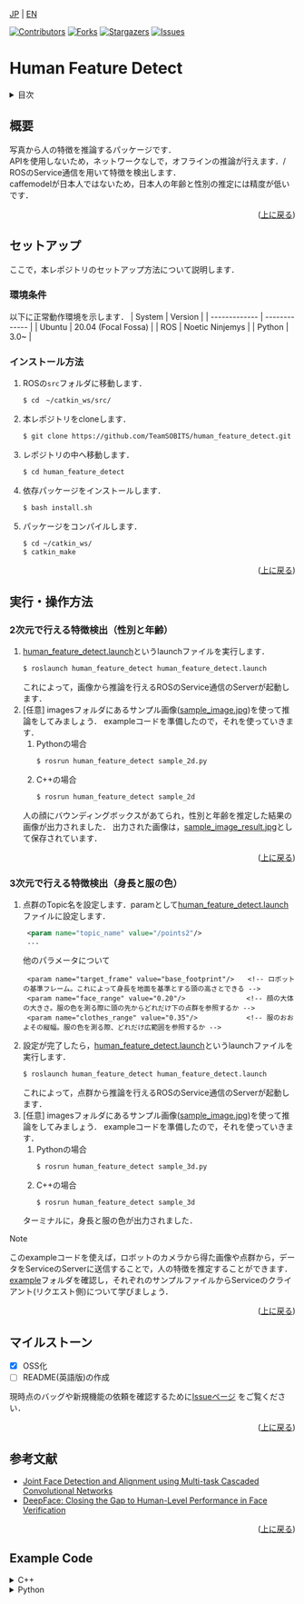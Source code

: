 <a name="readme-top"></a>

[JP](README.md) | [EN](README_en.md)

[![Contributors][contributors-shield]][contributors-url]
[![Forks][forks-shield]][forks-url]
[![Stargazers][stars-shield]][stars-url]
[![Issues][issues-shield]][issues-url]
<!-- [![MIT License][license-shield]][license-url] -->

# Human Feature Detect

<!-- 目次 -->
<details>
  <summary>目次</summary>
  <ol>
    <li>
      <a href="#概要">概要</a>
    </li>
    <li>
      <a href="#環境構築">環境構築</a>
      <ul>
        <li><a href="#環境条件">環境条件</a></li>
        <li><a href="#インストール方法">インストール方法</a></li>
      </ul>
    </li>
    <li><a href="#実行・操作方法">実行・操作方法</a></li>
    <li><a href="#マイルストーン">マイルストーン</a></li>
    <!-- <li><a href="#変更履歴">変更履歴</a></li> -->
    <!-- <li><a href="#contributing">Contributing</a></li> -->
    <!-- <li><a href="#license">License</a></li> -->
    <li><a href="#参考文献">参考文献</a></li>
  </ol>
</details>



<!-- レポジトリの概要 -->
## 概要

<!-- [![Product Name Screen Shot][product-screenshot]](https://example.com) -->

写真から人の特徴を推論するパッケージです．\
APIを使用しないため，ネットワークなしで，オフラインの推論が行えます．/
ROSのService通信を用いて特徴を検出します．\
caffemodelが日本人ではないため，日本人の年齢と性別の推定には精度が低いです．

<p align="right">(<a href="#readme-top">上に戻る</a>)</p>



<!-- セットアップ -->
## セットアップ
ここで，本レポジトリのセットアップ方法について説明します．

### 環境条件

以下に正常動作環境を示します．
| System  | Version |
| ------------- | ------------- |
| Ubuntu | 20.04 (Focal Fossa) |
| ROS | Noetic Ninjemys |
| Python | 3.0~ |

### インストール方法

1. ROSの`src`フォルダに移動します．
   ```sh
   $ cd　~/catkin_ws/src/
   ```
2. 本レポジトリをcloneします．
   ```sh
   $ git clone https://github.com/TeamSOBITS/human_feature_detect.git
   ```
3. レポジトリの中へ移動します．
   ```sh
   $ cd human_feature_detect
   ```
4. 依存パッケージをインストールします．
   ```sh
   $ bash install.sh
   ```
5. パッケージをコンパイルします．
   ```sh
   $ cd ~/catkin_ws/
   $ catkin_make
   ```

<p align="right">(<a href="#readme-top">上に戻る</a>)</p>



<!-- 実行・操作方法 -->
## 実行・操作方法
### 2次元で行える特徴検出（性別と年齢）
<!-- デモの実行方法やスクリーンショットがあるとわかりやすくなるでしょう -->
1. [human_feature_detect.launch](/launch/human_feature_detect.launch)というlaunchファイルを実行します．
    ```sh
    $ roslaunch human_feature_detect human_feature_detect.launch
    ```
    これによって，画像から推論を行えるROSのService通信のServerが起動します．
2. [任意] imagesフォルダにあるサンプル画像([sample_image.jpg](/images/sample_image.jpg))を使って推論をしてみましょう．
    exampleコードを準備したので，それを使っていきます．
   1. Pythonの場合
        ```sh
        $ rosrun human_feature_detect sample_2d.py
        ```
   2. C++の場合
        ```sh
        $ rosrun human_feature_detect sample_2d
        ```
    人の顔にバウンディングボックスがあてられ，性別と年齢を推定した結果の画像が出力されました．
    出力された画像は，[sample_image_result.jpg](/images/sample_image_result.jpg)として保存されています．

<p align="right">(<a href="#readme-top">上に戻る</a>)</p>

### 3次元で行える特徴検出（身長と服の色）
1. 点群のTopic名を設定します．paramとして[human_feature_detect.launch](/launch/human_feature_detect.launch)ファイルに設定します．
   ```xml
    <param name="topic_name" value="/points2"/>
    ...
   ```
   他のパラメータについて
   ```
    <param name="target_frame" value="base_footprint"/>　　<!-- ロボットの基準フレーム。これによって身長を地面を基準とする頭の高さとできる -->
    <param name="face_range" value="0.20"/>               <!-- 顔の大体の大きさ。服の色を測る際に頭の先からどれだけ下の点群を参照するか -->
    <param name="clothes_range" value="0.35"/>            <!-- 服のおおよその縦幅。服の色を測る際、どれだけ広範囲を参照するか -->
   ```
2. 設定が完了したら，[human_feature_detect.launch](/launch/human_feature_detect.launch)というlaunchファイルを実行します．
    ```sh
    $ roslaunch human_feature_detect human_feature_detect.launch
    ```
    これによって，点群から推論を行えるROSのService通信のServerが起動します．
3. [任意] imagesフォルダにあるサンプル画像([sample_image.jpg](/images/sample_image.jpg))を使って推論をしてみましょう．
    exampleコードを準備したので，それを使っていきます．
   1. Pythonの場合
        ```sh
        $ rosrun human_feature_detect sample_3d.py
        ```
   2. C++の場合
        ```sh
        $ rosrun human_feature_detect sample_3d
        ```
    ターミナルに，身長と服の色が出力されました．

> [!NOTE]
> このexampleコードを使えば，ロボットのカメラから得た画像や点群から，データをServiceのServerに送信することで，人の特徴を推定することができます．\
> [example](/example/)フォルダを確認し，それぞれのサンプルファイルからServiceのクライアント(リクエスト側)について学びましょう．

<p align="right">(<a href="#readme-top">上に戻る</a>)</p>



<!-- マイルストーン -->
## マイルストーン

- [x] OSS化
- [ ] README(英語版)の作成

現時点のバッグや新規機能の依頼を確認するために[Issueページ](issues-url) をご覧ください．

<p align="right">(<a href="#readme-top">上に戻る</a>)</p>


<!-- 変更履歴 -->
<!-- ## 変更履歴

- 2.0: 代表的なタイトル
  - 詳細 1
  - 詳細 2
  - 詳細 3
- 1.1: 代表的なタイトル
  - 詳細 1
  - 詳細 2
  - 詳細 3
- 1.0: 代表的なタイトル
  - 詳細 1
  - 詳細 2
  - 詳細 3 -->

<!-- CONTRIBUTING -->
<!-- ## Contributing

Contributions are what make the open source community such an amazing place to learn, inspire, and create. Any contributions you make are **greatly appreciated**.

If you have a suggestion that would make this better, please fork the repo and create a pull request. You can also simply open an issue with the tag "enhancement".
Don't forget to give the project a star! Thanks again!

1. Fork the Project
2. Create your Feature Branch (`git checkout -b feature/AmazingFeature`)
3. Commit your Changes (`git commit -m 'Add some AmazingFeature'`)
4. Push to the Branch (`git push origin feature/AmazingFeature`)
5. Open a Pull Request

<p align="right">(<a href="#readme-top">上に戻る</a>)</p> -->



<!-- LICENSE -->
<!-- ## License

Distributed under the MIT License. See `LICENSE.txt` for more information.

<p align="right">(<a href="#readme-top">上に戻る</a>)</p> -->



<!-- 参考文献 -->
## 参考文献

* [Joint Face Detection and Alignment using Multi-task Cascaded Convolutional Networks](https://arxiv.org/abs/1604.02878)
* [DeepFace: Closing the Gap to Human-Level Performance in Face Verification](https://www.cs.toronto.edu/~ranzato/publications/taigman_cvpr14.pdf)

<p align="right">(<a href="#readme-top">上に戻る</a>)</p>

<!-- MARKDOWN LINKS & IMAGES -->
<!-- https://www.markdownguide.org/basic-syntax/#reference-style-links -->
[contributors-shield]: https://img.shields.io/github/contributors/TeamSOBITS/human_feature_detect.svg?style=for-the-badge
[contributors-url]: https://github.com/TeamSOBITS/human_feature_detect/graphs/contributors
[forks-shield]: https://img.shields.io/github/forks/TeamSOBITS/human_feature_detect.svg?style=for-the-badge
[forks-url]: https://github.com/TeamSOBITS/human_feature_detect/network/members
[stars-shield]: https://img.shields.io/github/stars/TeamSOBITS/human_feature_detect.svg?style=for-the-badge
[stars-url]: https://github.com/TeamSOBITS/human_feature_detect/stargazers
[issues-shield]: https://img.shields.io/github/issues/TeamSOBITS/human_feature_detect.svg?style=for-the-badge
[issues-url]: https://github.com/TeamSOBITS/human_feature_detect/issues
<!-- [license-shield]: https://img.shields.io/github/license/TeamSOBITS/human_feature_detect.svg?style=for-the-badge
[license-url]: https://github.com/TeamSOBITS/human_feature_detect/blob/master/LICENSE.txt -->


## Example Code
<details><summary>C++</summary>

## C++
```cpp
#include <stdio.h>
#include <ros/ros.h>
#include <cstdlib>
#include <opencv2/opencv.hpp>
#include <opencv2/highgui/highgui.hpp>
#include <cv_bridge/cv_bridge.h>
#include <vector>
#include <string>
#include <iostream>
#include <sensor_msgs/Image.h>
#include <human_feature_detect/Features.h>

int main(int argc, char** argv) {
    ros::init(argc, argv, "human_feature_detect_sample_2d");
    std::string home_path = getenv("HOME"); // ここにターミナルのhomeディレクトリまでのパスが代入  ex) home_path = "/home/sobits"

    // 写真をopencvで読み込む。home_path + catkin_ws以降の写真ホルダーまでのパスを入力
    std::string picture_file_path = home_path + "/catkin_ws/src/human_feature_detect/images/sample_image.jpg";
    cv::Mat picture = cv::imread(picture_file_path);
    ros::spinOnce();
    cv_bridge::CvImage cv_image;

    // 写真の型(BGR型)から、ROSで通信を行える型(sensor_msgs/Image型)に変換する
    cv_image.encoding = sensor_msgs::image_encodings::BGR8;
    cv_image.image = picture;

    // 特徴(年齢と性別)を取得してくれるServiceのサーバーが立ち上がったら接続される定義をする
    ros::NodeHandle nh;
    ros::ServiceClient service = nh.serviceClient<human_feature_detect::Features>("/human_feature_detect/features");

    // サーバーに送信するデータを作成する
    human_feature_detect::Features srv;
    srv.request.input_image = *cv_image.toImageMsg();

    // サーバーが立ち上がったらROSのメッセージにした写真をサーバーに送信
    while (ros::ok()) {
        if (service.call(srv)) break;
        else {
            ros::spinOnce();
            continue;
        }
    }

    // 返答されたデータから、テキストで出力する(例)
    printf("検出された人数は%ld人です。\n\n",srv.response.features.size());
    for (int i=0; i<srv.response.features.size(); i++) {
        printf("%d人目の人は、性別は%sで、\n", (i+1), srv.response.features[i].sex.c_str());
        printf("年齢は%d歳から%d歳くらいです。\n\n", srv.response.features[i].age_lower, srv.response.features[i].age_uper);
    }

    // 返答されたデータから、画像を出力する方法
    // 返答されたROSのメッセージの型(sensor_msgs/Image型)から写真の型(BGR型)に変換する。
    cv_bridge::CvImageConstPtr cv_ptr = cv_bridge::toCvCopy(srv.response.result_image, sensor_msgs::image_encodings::BGR8);
    cv::Mat output_image = cv_ptr->image;
    for (int i=0; i<4; i++) picture_file_path.pop_back();
    cv::imwrite(picture_file_path + "_result.jpg", output_image);
    cv::imshow("result_image", output_image);
    cv::waitKey(100);
    ros::spinOnce();
    ros::spin();
    return 0;
}
```

<p align="right">(<a href="#readme-top">上に戻る</a>)</p>

</details>

<details><summary>Python</summary>

## Python

```python
#!/usr/bin/env python3
import rospy
from os.path import expanduser
import cv2
from cv_bridge import CvBridge
from sensor_msgs.msg import Image
from human_feature_detect.srv import Features

def main():
    rospy.init_node("human_feature_detect_sample_2d")
    home_path = expanduser("~") # ここにターミナルのhomeディレクトリまでのパスが代入  ex) home_path = "/home/sobits"

    # 写真をopencvで読み込む。home_path + catkin_ws以降の写真ホルダーまでのパスを入力
    picture_file_path = home_path + "/catkin_ws/src/human_feature_detect/images/sample_image.jpg"
    picture = cv2.imread(picture_file_path)
    bridge = CvBridge()

    # 写真の型(BGR型)から、ROSで通信を行える型(sensor_msgs/Image型)に変換する
    image_msg = bridge.cv2_to_imgmsg(picture, encoding="bgr8")

    # 特徴(年齢と性別)を取得してくれるServiceのサーバーが立ち上がるまで待つ
    rospy.wait_for_service("/human_feature_detect/features")
    # サーバーが立ち上がったらこちら側でクライアントとして定義する
    service = rospy.ServiceProxy("/human_feature_detect/features", Features)

    # ROSのメッセージにした写真をサーバーに送信。返答結果はresponseに代入される
    response = service(image_msg)

    # 返答されたデータから、テキストで出力する(例)
    print("検出された人数は" + str(len(response.features)) + "人です。\n")
    for i in range(len(response.features)):
        print(str(i+1) + "人目の人は、性別は" + str(response.features[i].sex) + "で、")
        print("年齢は" + str(response.features[i].age_lower) + "歳から" + str(response.features[i].age_uper) + "歳くらいです。\n")
    
    # 返答されたデータから、画像を出力する方法
    # 返答されたROSのメッセージの型(sensor_msgs/Image型)から写真の型(BGR型)に変換する。
    output_image = bridge.imgmsg_to_cv2(response.result_image, desired_encoding="bgr8")
    # 写真が保存されていたところに、バウンディングボックスをつけた返答画像も保存する。
    cv2.imwrite(picture_file_path[:-4] + "_result.jpg", output_image)
    # 画像を表示
    cv2.imshow("result_image", output_image)
    cv2.waitKey(0)
    rospy.spin()

if __name__ == '__main__':
    main()
```

<p align="right">(<a href="#readme-top">上に戻る</a>)</p>

</details>
